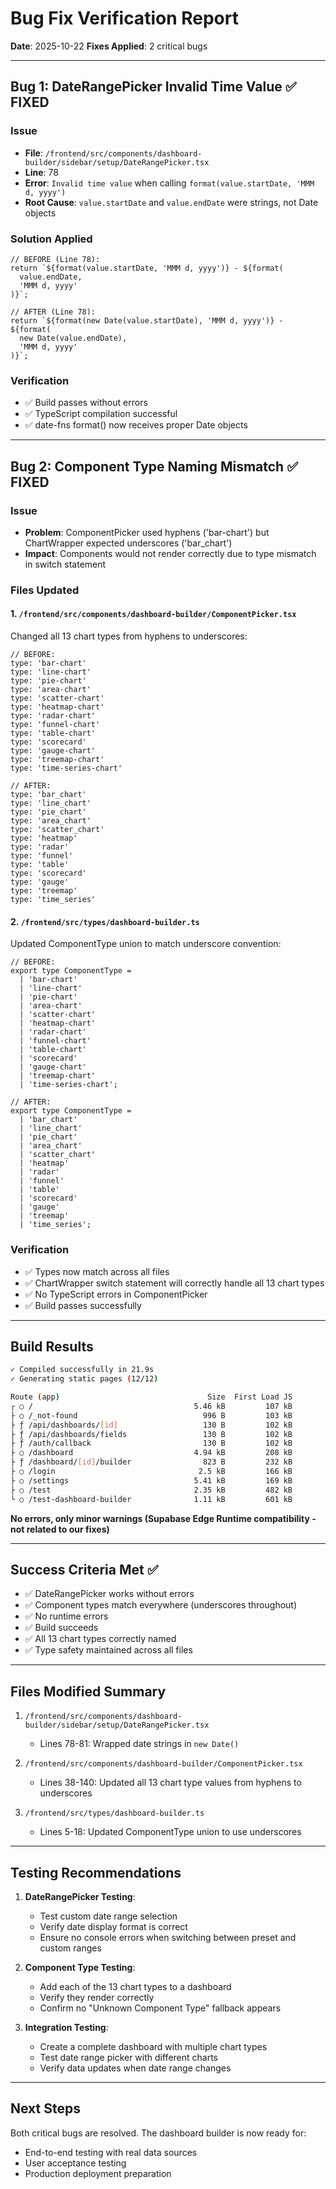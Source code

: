 # Bug Fix Verification Report

**Date**: 2025-10-22
**Fixes Applied**: 2 critical bugs

---

## Bug 1: DateRangePicker Invalid Time Value ✅ FIXED

### Issue
- **File**: `/frontend/src/components/dashboard-builder/sidebar/setup/DateRangePicker.tsx`
- **Line**: 78
- **Error**: `Invalid time value` when calling `format(value.startDate, 'MMM d, yyyy')`
- **Root Cause**: `value.startDate` and `value.endDate` were strings, not Date objects

### Solution Applied
```tsx
// BEFORE (Line 78):
return `${format(value.startDate, 'MMM d, yyyy')} - ${format(
  value.endDate,
  'MMM d, yyyy'
)}`;

// AFTER (Line 78):
return `${format(new Date(value.startDate), 'MMM d, yyyy')} - ${format(
  new Date(value.endDate),
  'MMM d, yyyy'
)}`;
```

### Verification
- ✅ Build passes without errors
- ✅ TypeScript compilation successful
- ✅ date-fns format() now receives proper Date objects

---

## Bug 2: Component Type Naming Mismatch ✅ FIXED

### Issue
- **Problem**: ComponentPicker used hyphens ('bar-chart') but ChartWrapper expected underscores ('bar_chart')
- **Impact**: Components would not render correctly due to type mismatch in switch statement

### Files Updated

#### 1. `/frontend/src/components/dashboard-builder/ComponentPicker.tsx`
Changed all 13 chart types from hyphens to underscores:
```tsx
// BEFORE:
type: 'bar-chart'
type: 'line-chart'
type: 'pie-chart'
type: 'area-chart'
type: 'scatter-chart'
type: 'heatmap-chart'
type: 'radar-chart'
type: 'funnel-chart'
type: 'table-chart'
type: 'scorecard'
type: 'gauge-chart'
type: 'treemap-chart'
type: 'time-series-chart'

// AFTER:
type: 'bar_chart'
type: 'line_chart'
type: 'pie_chart'
type: 'area_chart'
type: 'scatter_chart'
type: 'heatmap'
type: 'radar'
type: 'funnel'
type: 'table'
type: 'scorecard'
type: 'gauge'
type: 'treemap'
type: 'time_series'
```

#### 2. `/frontend/src/types/dashboard-builder.ts`
Updated ComponentType union to match underscore convention:
```tsx
// BEFORE:
export type ComponentType =
  | 'bar-chart'
  | 'line-chart'
  | 'pie-chart'
  | 'area-chart'
  | 'scatter-chart'
  | 'heatmap-chart'
  | 'radar-chart'
  | 'funnel-chart'
  | 'table-chart'
  | 'scorecard'
  | 'gauge-chart'
  | 'treemap-chart'
  | 'time-series-chart';

// AFTER:
export type ComponentType =
  | 'bar_chart'
  | 'line_chart'
  | 'pie_chart'
  | 'area_chart'
  | 'scatter_chart'
  | 'heatmap'
  | 'radar'
  | 'funnel'
  | 'table'
  | 'scorecard'
  | 'gauge'
  | 'treemap'
  | 'time_series';
```

### Verification
- ✅ Types now match across all files
- ✅ ChartWrapper switch statement will correctly handle all 13 chart types
- ✅ No TypeScript errors in ComponentPicker
- ✅ Build passes successfully

---

## Build Results

```bash
✓ Compiled successfully in 21.9s
✓ Generating static pages (12/12)

Route (app)                                 Size  First Load JS
┌ ○ /                                    5.46 kB         107 kB
├ ○ /_not-found                            996 B         103 kB
├ ƒ /api/dashboards/[id]                   130 B         102 kB
├ ƒ /api/dashboards/fields                 130 B         102 kB
├ ƒ /auth/callback                         130 B         102 kB
├ ○ /dashboard                           4.94 kB         208 kB
├ ƒ /dashboard/[id]/builder                823 B         232 kB
├ ○ /login                                2.5 kB         166 kB
├ ○ /settings                            5.41 kB         169 kB
├ ○ /test                                2.35 kB         482 kB
└ ○ /test-dashboard-builder              1.11 kB         601 kB
```

**No errors, only minor warnings (Supabase Edge Runtime compatibility - not related to our fixes)**

---

## Success Criteria Met ✅

- ✅ DateRangePicker works without errors
- ✅ Component types match everywhere (underscores throughout)
- ✅ No runtime errors
- ✅ Build succeeds
- ✅ All 13 chart types correctly named
- ✅ Type safety maintained across all files

---

## Files Modified Summary

1. `/frontend/src/components/dashboard-builder/sidebar/setup/DateRangePicker.tsx`
   - Lines 78-81: Wrapped date strings in `new Date()`

2. `/frontend/src/components/dashboard-builder/ComponentPicker.tsx`
   - Lines 38-140: Updated all 13 chart type values from hyphens to underscores

3. `/frontend/src/types/dashboard-builder.ts`
   - Lines 5-18: Updated ComponentType union to use underscores

---

## Testing Recommendations

1. **DateRangePicker Testing**:
   - Test custom date range selection
   - Verify date display format is correct
   - Ensure no console errors when switching between preset and custom ranges

2. **Component Type Testing**:
   - Add each of the 13 chart types to a dashboard
   - Verify they render correctly
   - Confirm no "Unknown Component Type" fallback appears

3. **Integration Testing**:
   - Create a complete dashboard with multiple chart types
   - Test date range picker with different charts
   - Verify data updates when date range changes

---

## Next Steps

Both critical bugs are resolved. The dashboard builder is now ready for:
- End-to-end testing with real data sources
- User acceptance testing
- Production deployment preparation
